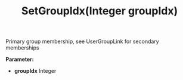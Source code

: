 ﻿---
uid: crmscript_ref_NSAssociate_SetGroupIdx
title: SetGroupIdx(Integer groupIdx)
intellisense: NSAssociate.SetGroupIdx
keywords: NSAssociate, GetGroupIdx
so.topic: reference
---

Primary group membership, see UserGroupLink for secondary memberships

**Parameter:** 
 - **groupIdx** Integer

